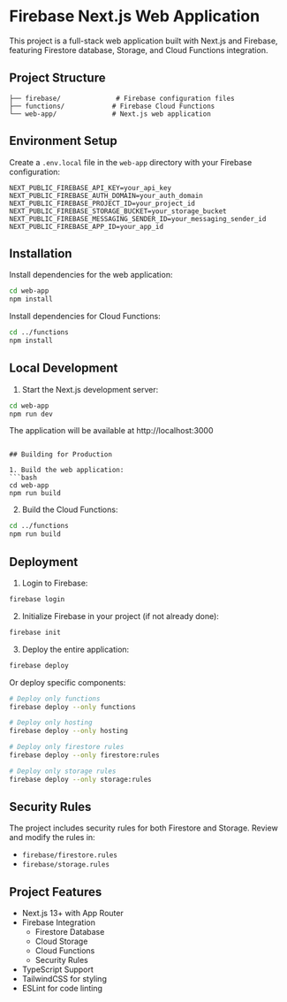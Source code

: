 # Firebase Next.js Web Application

This project is a full-stack web application built with Next.js and Firebase, featuring Firestore database, Storage, and Cloud Functions integration.

## Project Structure

```
├── firebase/              # Firebase configuration files
├── functions/            # Firebase Cloud Functions
└── web-app/              # Next.js web application
```

## Environment Setup

Create a `.env.local` file in the `web-app` directory with your Firebase configuration:
```
NEXT_PUBLIC_FIREBASE_API_KEY=your_api_key
NEXT_PUBLIC_FIREBASE_AUTH_DOMAIN=your_auth_domain
NEXT_PUBLIC_FIREBASE_PROJECT_ID=your_project_id
NEXT_PUBLIC_FIREBASE_STORAGE_BUCKET=your_storage_bucket
NEXT_PUBLIC_FIREBASE_MESSAGING_SENDER_ID=your_messaging_sender_id
NEXT_PUBLIC_FIREBASE_APP_ID=your_app_id
```

## Installation

Install dependencies for the web application:
```bash
cd web-app
npm install
```

Install dependencies for Cloud Functions:
```bash
cd ../functions
npm install
```

## Local Development

1. Start the Next.js development server:
```bash
cd web-app
npm run dev
```
The application will be available at http://localhost:3000
```

## Building for Production

1. Build the web application:
```bash
cd web-app
npm run build
```

2. Build the Cloud Functions:
```bash
cd ../functions
npm run build
```

## Deployment

1. Login to Firebase:
```bash
firebase login
```

2. Initialize Firebase in your project (if not already done):
```bash
firebase init
```

3. Deploy the entire application:
```bash
firebase deploy
```

Or deploy specific components:
```bash
# Deploy only functions
firebase deploy --only functions

# Deploy only hosting
firebase deploy --only hosting

# Deploy only firestore rules
firebase deploy --only firestore:rules

# Deploy only storage rules
firebase deploy --only storage:rules
```

## Security Rules

The project includes security rules for both Firestore and Storage. Review and modify the rules in:
- `firebase/firestore.rules`
- `firebase/storage.rules`

## Project Features

- Next.js 13+ with App Router
- Firebase Integration
  - Firestore Database
  - Cloud Storage
  - Cloud Functions
  - Security Rules
- TypeScript Support
- TailwindCSS for styling
- ESLint for code linting

